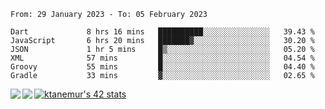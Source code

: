<!--START_SECTION:waka-->

```text
From: 29 January 2023 - To: 05 February 2023

Dart             8 hrs 16 mins   ██████████░░░░░░░░░░░░░░░   39.43 %
JavaScript       6 hrs 20 mins   ███████▓░░░░░░░░░░░░░░░░░   30.20 %
JSON             1 hr 5 mins     █▒░░░░░░░░░░░░░░░░░░░░░░░   05.20 %
XML              57 mins         █░░░░░░░░░░░░░░░░░░░░░░░░   04.54 %
Groovy           55 mins         █░░░░░░░░░░░░░░░░░░░░░░░░   04.40 %
Gradle           33 mins         ▓░░░░░░░░░░░░░░░░░░░░░░░░   02.65 %
```

<!--END_SECTION:waka-->
<a href="https://github.com/anuraghazra/github-readme-stats">
  <img align="left" src="https://github-readme-stats.vercel.app/api?username=Tanesan&count_private=true&show_icons=true" />
<img align="left" src="https://github-readme-stats.vercel.app/api/top-langs/?username=Tanesan" />
</a>

[![ktanemur's 42 stats](https://badge42.vercel.app/api/v2/cl1wslf6s002109l771rng2w8/stats?cursusId=21&coalitionId=62)](https://github.com/JaeSeoKim/badge42)
